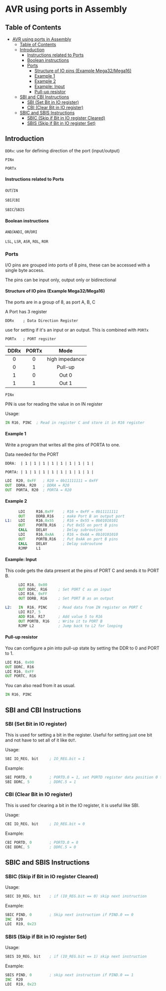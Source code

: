 # AVR using ports in Assembly

## Table of Contents

- [AVR using ports in Assembly](#avr-using-ports-in-assembly)
  - [Table of Contents](#table-of-contents)
  - [Introduction](#introduction)
      - [Instructions related to Ports](#instructions-related-to-ports)
      - [Boolean instructions](#boolean-instructions)
    - [Ports](#ports)
      - [Structure of IO pins (Example Mega32/Mega16)](#structure-of-io-pins-example-mega32mega16)
      - [Example 1](#example-1)
      - [Example 2](#example-2)
      - [Example: Input](#example-input)
      - [Pull-up resistor](#pull-up-resistor)
  - [SBI and CBI Instructions](#sbi-and-cbi-instructions)
    - [SBI (Set Bit in IO register)](#sbi-set-bit-in-io-register)
    - [CBI (Clear Bit in IO register)](#cbi-clear-bit-in-io-register)
  - [SBIC and SBIS Instructions](#sbic-and-sbis-instructions)
    - [SBIC (Skip if Bit in IO register Cleared)](#sbic-skip-if-bit-in-io-register-cleared)
    - [SBIS (Skip if Bit in IO register Set)](#sbis-skip-if-bit-in-io-register-set)

## Introduction

`DDRx`: use for defining direction of the port (input/output)

`PINx`

`PORTx`

#### Instructions related to Ports

`OUT`/`IN`

`SBI`/`CBI`

`SBIC`/`SBIS`

#### Boolean instructions

`AND`/`ANDI`, `OR`/`ORI`

`LSL`, `LSR`, `ASR`, `ROL`, `ROR`

### Ports

I/O pins are grouped into ports of 8 pins, these can be accessed with a single byte access.

The pins can be input only, output only or bidirectional

#### Structure of IO pins (Example Mega32/Mega16)

The ports are in a group of 8, as port A, B, C

A Port has 3 register

```
DDRx    ; Data Direction Register
```

use for setting if it's an input or an output. This is combined with `PORTx`

```
PORTx   ; PORT regsiter
```

| DDRx  | PORTx |      Mode      |
| :---: | :---: | :------------: |
|   0   |   0   | high impedance |
|   0   |   1   |    Pull-up     |
|   1   |   0   |     Out 0      |
|   1   |   1   |     Out 1      |

```
PINx
```

PIN is use for reading the value in on IN register

Usage:

```asm
IN R16, PINC  ; Read in register C and store it in R16 register
```

#### Example 1

Write a program that writes all the pins of PORTA to one.

Data needed for the PORT

```
DDRA:  | 1 | 1 | 1 | 1 | 1 | 1 | 1 | 1 |
```

```
PORTA: | 1 | 1 | 1 | 1 | 1 | 1 | 1 | 1 |
```

```asm
LDI  R20, 0xFF   ; R20 = 0b11111111 = 0xFF
OUT  DDRA, R20   ; DDRA = R20
OUT  PORTA, R20  ; PORTA = R20
```

#### Example 2

```asm
      LDI     R16,0xFF    ; R16 = 0xFF = 0b11111111
      OUT     DDRB,R16    ; make Port B an output port
L1:   LDI     R16,0x55    ; R16 = 0x55 = 0b01010101
      OUT     PORTB,R16   ; Put 0x55 on port B pins
      CALL    DELAY       ; Delay subroutine
      LDI     R16,0xAA    ; R16 = 0xAA = 0b10101010
      OUT     PORTB,R16   ; Put 0xAA on port B pins
      CALL    DELAY       ; Delay subroutune
      RJMP    L1
```

#### Example: Input

This code gets the data present at the pins of PORT C and sends it to PORT B.

```asm
      LDI R16, 0x00
      OUT DDRC, R16     ; Set PORT C as an input
      LDI R16, 0xFF
      OUT DDRB, R16     ; Set PORT B as an output

L2:   IN  R16, PINC     ; Read data from IN register on PORT C
      LDI R17, 5
      ADD R16, R17      ; Add value 5 to R16
      OUT PORTB, R16    ; Write it to PORT B
      RJMP L2           ; Jump back to L2 for looping
```

#### Pull-up resistor

You can configure a pin into pull-up state by setting the DDR to 0 and PORT to 1.

```asm
LDI R16, 0x00
OUT DDRC, R16
LDI R16, 0xFF
OUT PORTC, R16
```

You can also read from it as usual.

```asm
IN R16, PINC
```

## SBI and CBI Instructions

### SBI (Set Bit in IO register)

This is used for setting a bit in the register. Useful for setting just one bit and not have to set all of it like `OUT`.

Usage:

```asm
SBI IO_REG, bit     ; IO_REG.bit = 1
```

Example:

```asm
SBI PORTD, 0        ; PORTD.0 = 1, set PORTD register data position 0 to 1
SBI DDRC, 5         ; DDRC.5 = 1
```

### CBI (Clear Bit in IO register)

This is used for clearing a bit in the IO register, it is useful like SBI.

Usage:

```asm
CBI IO_REG, bit     ; IO_REG.bit = 0
```

Example:

```asm
CBI PORTD, 0        ; PORTD.0 = 0
CBI DDRC, 5         ; DDRC.5 = 0
```

## SBIC and SBIS Instructions

### SBIC (Skip if Bit in IO register Cleared)

Usage:

```asm
SBIC IO_REG, bit    ; if (IO_REG.bit == 0) skip next instruction
```

Example:

```asm
SBIC PIND, 0        ; Skip next instruction if PIND.0 == 0
INC  R20
LDI  R19, 0x23
```

### SBIS (Skip if Bit in IO register Set)

Usage:

```asm
SBIS IO_REG, bit    ; if (IO_REG.bit == 1) skip next instruction
```

Example:

```asm
SBIS PIND, 0        ; skip next instruction if PIND.0 == 1
INC  R20
LDI  R19, 0x23
```
